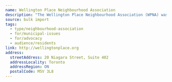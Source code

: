 ```yaml
---
name: Wellington Place Neighbourhood Association
description: "The Wellington Place Neighbourhood Association (WPNA) was formed in recent years to represent the interests of the vibrant and growing residential and business community, the people who live and work in the area bounded by Adelaide, Peter, Front and Bathurst. Our focus is to work with the City and area developers to improve urban design and public amenities, while respecting the rich heritage of the area, and ensuring that new development and public initiatives contribute to the form and character of the neighbourhood."
source: bulk import
tags:
  - type/neighbourhood-association
  - for/municipal-issues
  - for/advocacy
  - audience/residents
link: http://wellingtonplace.org
address:
  streetAddress: 20 Niagara Street, Suite 402
  addressLocality: Toronto
  addressRegion: ON
  postalCode: M5V 3L8
---
```


<!-- Community added via bulk import -->
